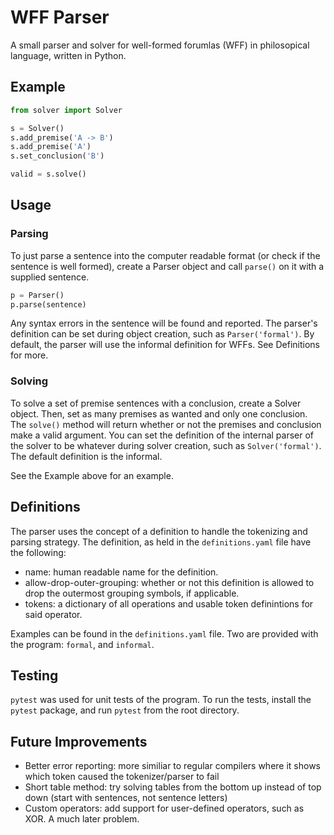# WFF Parser
A small parser and solver for well-formed forumlas (WFF) in philosopical language, written in Python.

## Example
```python
from solver import Solver

s = Solver()
s.add_premise('A -> B')
s.add_premise('A')
s.set_conclusion('B')

valid = s.solve()
```

## Usage
### Parsing
To just parse a sentence into the computer readable format (or check if the sentence is well formed), create a Parser object and call `parse()` on it with a supplied sentence.
```python
p = Parser()
p.parse(sentence)
``` 
Any syntax errors in the sentence will be found and reported. 
The parser's definition can be set during object creation, such as `Parser('formal')`. By default, the parser will use the informal definition for WFFs. See Definitions for more.

### Solving
To solve a set of premise sentences with a conclusion, create a Solver object. Then, set as many premises as wanted and only one conclusion. 
The `solve()` method will return whether or not the premises and conclusion make a valid argument.
You can set the definition of the internal parser of the solver to be whatever during solver creation, such as `Solver('formal')`. The default definition is the informal.

See the Example above for an example.

## Definitions
The parser uses the concept of a definition to handle the tokenizing and parsing strategy. The definition, as held in the `definitions.yaml` file have the following:
 - name: human readable name for the definition.
 - allow-drop-outer-grouping: whether or not this definition is allowed to drop the outermost grouping symbols, if applicable.
 - tokens: a dictionary of all operations and usable token definintions for said operator.

Examples can be found in the `definitions.yaml` file. Two are provided with the program: `formal`, and `informal`.


## Testing
`pytest` was used for unit tests of the program. To run the tests, install the `pytest` package, and run `pytest` from the root directory.

## Future Improvements
 - Better error reporting: more similiar to regular compilers where it shows which token caused the tokenizer/parser to fail
 - Short table method: try solving tables from the bottom up instead of top down (start with sentences, not sentence letters)
 - Custom operators: add support for user-defined operators, such as XOR. A much later problem.
